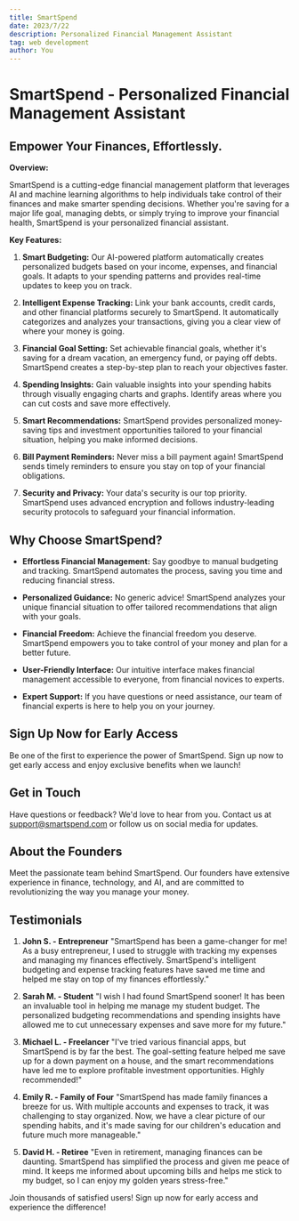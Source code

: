 ```yaml
---
title: SmartSpend
date: 2023/7/22
description: Personalized Financial Management Assistant
tag: web development
author: You
---
```

# SmartSpend - Personalized Financial Management Assistant

## Empower Your Finances, Effortlessly.

**Overview:**

SmartSpend is a cutting-edge financial management platform that leverages AI and machine learning algorithms to help individuals take control of their finances and make smarter spending decisions. Whether you're saving for a major life goal, managing debts, or simply trying to improve your financial health, SmartSpend is your personalized financial assistant.

**Key Features:**

1. **Smart Budgeting:** Our AI-powered platform automatically creates personalized budgets based on your income, expenses, and financial goals. It adapts to your spending patterns and provides real-time updates to keep you on track.

2. **Intelligent Expense Tracking:** Link your bank accounts, credit cards, and other financial platforms securely to SmartSpend. It automatically categorizes and analyzes your transactions, giving you a clear view of where your money is going.

3. **Financial Goal Setting:** Set achievable financial goals, whether it's saving for a dream vacation, an emergency fund, or paying off debts. SmartSpend creates a step-by-step plan to reach your objectives faster.

4. **Spending Insights:** Gain valuable insights into your spending habits through visually engaging charts and graphs. Identify areas where you can cut costs and save more effectively.

5. **Smart Recommendations:** SmartSpend provides personalized money-saving tips and investment opportunities tailored to your financial situation, helping you make informed decisions.

6. **Bill Payment Reminders:** Never miss a bill payment again! SmartSpend sends timely reminders to ensure you stay on top of your financial obligations.

7. **Security and Privacy:** Your data's security is our top priority. SmartSpend uses advanced encryption and follows industry-leading security protocols to safeguard your financial information.

## Why Choose SmartSpend?

- **Effortless Financial Management:** Say goodbye to manual budgeting and tracking. SmartSpend automates the process, saving you time and reducing financial stress.

- **Personalized Guidance:** No generic advice! SmartSpend analyzes your unique financial situation to offer tailored recommendations that align with your goals.

- **Financial Freedom:** Achieve the financial freedom you deserve. SmartSpend empowers you to take control of your money and plan for a better future.

- **User-Friendly Interface:** Our intuitive interface makes financial management accessible to everyone, from financial novices to experts.

- **Expert Support:** If you have questions or need assistance, our team of financial experts is here to help you on your journey.

## Sign Up Now for Early Access

Be one of the first to experience the power of SmartSpend. Sign up now to get early access and enjoy exclusive benefits when we launch!

## Get in Touch

Have questions or feedback? We'd love to hear from you. Contact us at support@smartspend.com or follow us on social media for updates.

## About the Founders

Meet the passionate team behind SmartSpend. Our founders have extensive experience in finance, technology, and AI, and are committed to revolutionizing the way you manage your money.

## Testimonials

1. **John S. - Entrepreneur**
   "SmartSpend has been a game-changer for me! As a busy entrepreneur, I used to struggle with tracking my expenses and managing my finances effectively. SmartSpend's intelligent budgeting and expense tracking features have saved me time and helped me stay on top of my finances effortlessly."

2. **Sarah M. - Student**
   "I wish I had found SmartSpend sooner! It has been an invaluable tool in helping me manage my student budget. The personalized budgeting recommendations and spending insights have allowed me to cut unnecessary expenses and save more for my future."

3. **Michael L. - Freelancer**
   "I've tried various financial apps, but SmartSpend is by far the best. The goal-setting feature helped me save up for a down payment on a house, and the smart recommendations have led me to explore profitable investment opportunities. Highly recommended!"

4. **Emily R. - Family of Four**
   "SmartSpend has made family finances a breeze for us. With multiple accounts and expenses to track, it was challenging to stay organized. Now, we have a clear picture of our spending habits, and it's made saving for our children's education and future much more manageable."

5. **David H. - Retiree**
   "Even in retirement, managing finances can be daunting. SmartSpend has simplified the process and given me peace of mind. It keeps me informed about upcoming bills and helps me stick to my budget, so I can enjoy my golden years stress-free."

Join thousands of satisfied users! Sign up now for early access and experience the difference!

